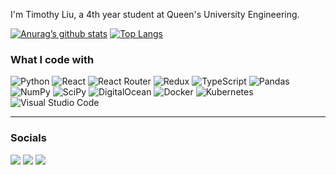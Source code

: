 I'm Timothy Liu, a 4th year student at Queen's University Engineering.

[![Anurag’s github stats](https://github-readme-stats.vercel.app/api?username=timothyliutl)](https://github.com/timothyliutl)
[![Top Langs](https://github-readme-stats.vercel.app/api/top-langs/?username=timothyliutl&layout=compact)](https://github.com/timothyliutl)

### What I code with

![Python](https://img.shields.io/badge/python-3670A0?style=for-the-badge&logo=python&logoColor=ffdd54)
![React](https://img.shields.io/badge/react-%2320232a.svg?style=for-the-badge&logo=react&logoColor=%2361DAFB)
![React Router](https://img.shields.io/badge/React_Router-CA4245?style=for-the-badge&logo=react-router&logoColor=white)
![Redux](https://img.shields.io/badge/redux-%23593d88.svg?style=for-the-badge&logo=redux&logoColor=white)
![TypeScript](https://img.shields.io/badge/typescript-%23007ACC.svg?style=for-the-badge&logo=typescript&logoColor=white)
![Pandas](https://img.shields.io/badge/pandas-%23150458.svg?style=for-the-badge&logo=pandas&logoColor=white)
![NumPy](https://img.shields.io/badge/numpy-%23013243.svg?style=for-the-badge&logo=numpy&logoColor=white)
![SciPy](https://img.shields.io/badge/SciPy-%230C55A5.svg?style=for-the-badge&logo=scipy&logoColor=%white)
![DigitalOcean](https://img.shields.io/badge/DigitalOcean-%230167ff.svg?style=for-the-badge&logo=digitalOcean&logoColor=white)
![Docker](https://img.shields.io/badge/docker-%230db7ed.svg?style=for-the-badge&logo=docker&logoColor=white)
![Kubernetes](https://img.shields.io/badge/kubernetes-%23326ce5.svg?style=for-the-badge&logo=kubernetes&logoColor=white)
![Visual Studio Code](https://img.shields.io/badge/Visual%20Studio%20Code-0078d7.svg?style=for-the-badge&logo=visual-studio-code&logoColor=white)

<hr/>

### Socials
<p>

<a href='https://www.linkedin.com/in/timothy-liu-4a738619b/'><image src='https://img.shields.io/badge/linkedin-%230077B5.svg?style=for-the-badge&logo=linkedin&logoColor=white'></a>
<a href= 'https://github.com/timothyliutl'><image src='https://img.shields.io/badge/github-%23121011.svg?style=for-the-badge&logo=github&logoColor=white'></a>
<a href='https://blitz.gg/valorant/profile/gentianviolet-1231'><image src='https://img.shields.io/badge/riotgames-D32936.svg?style=for-the-badge&logo=riotgames&logoColor=white'></a>


</p>
